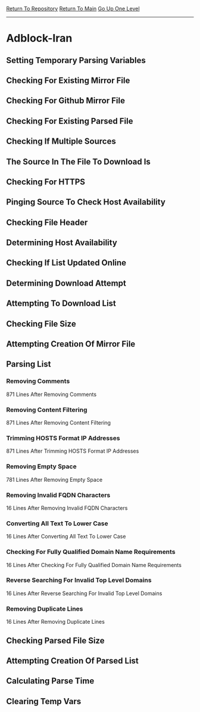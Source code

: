 [Return To Repository](https://github.com/deathbybandaid/piholeparser/)
[Return To Main](https://github.com/deathbybandaid/piholeparser/blob/master/RecentRunLogs/Mainlog.md)
[Go Up One Level](https://github.com/deathbybandaid/piholeparser/blob/master/RecentRunLogs/TopLevelScripts/30-Processing-Blacklists.md)
____________________________________
# Adblock-Iran
## Setting Temporary Parsing Variables
## Checking For Existing Mirror File
## Checking For Github Mirror File
## Checking For Existing Parsed File
## Checking If Multiple Sources
## The Source In The File To Download Is
## Checking For HTTPS
## Pinging Source To Check Host Availability
## Checking File Header
## Determining Host Availability
## Checking If List Updated Online
## Determining Download Attempt
## Attempting To Download List
## Checking File Size
## Attempting Creation Of Mirror File
## Parsing List
### Removing Comments
871 Lines After Removing Comments
### Removing Content Filtering
871 Lines After Removing Content Filtering
### Trimming HOSTS Format IP Addresses
871 Lines After Trimming HOSTS Format IP Addresses
### Removing Empty Space
781 Lines After Removing Empty Space
### Removing Invalid FQDN Characters
16 Lines After Removing Invalid FQDN Characters
### Converting All Text To Lower Case
16 Lines After Converting All Text To Lower Case
### Checking For Fully Qualified Domain Name Requirements
16 Lines After Checking For Fully Qualified Domain Name Requirements
### Reverse Searching For Invalid Top Level Domains
16 Lines After Reverse Searching For Invalid Top Level Domains
### Removing Duplicate Lines
16 Lines After Removing Duplicate Lines
## Checking Parsed File Size
## Attempting Creation Of Parsed List
## Calculating Parse Time
## Clearing Temp Vars
